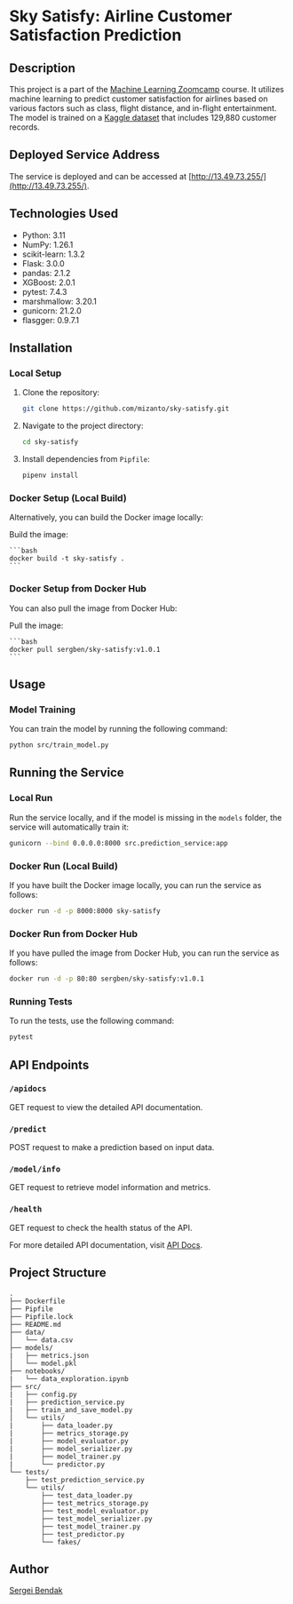# Sky Satisfy: Airline Customer Satisfaction Prediction

## Description

This project is a part of the [Machine Learning Zoomcamp](https://github.com/DataTalksClub/machine-learning-zoomcamp) course. It utilizes machine learning to predict customer satisfaction for airlines based on various factors such as class, flight distance, and in-flight entertainment. The model is trained on a [Kaggle dataset](https://www.kaggle.com/datasets/yakhyojon/customer-satisfaction-in-airline/data) that includes 129,880 customer records.

## Deployed Service Address

The service is deployed and can be accessed at [http://13.49.73.255/](http://13.49.73.255/).

## Technologies Used

- Python: 3.11
- NumPy: 1.26.1
- scikit-learn: 1.3.2
- Flask: 3.0.0
- pandas: 2.1.2
- XGBoost: 2.0.1
- pytest: 7.4.3
- marshmallow: 3.20.1
- gunicorn: 21.2.0
- flasgger: 0.9.7.1

## Installation

### Local Setup

1. Clone the repository:

    ```bash
    git clone https://github.com/mizanto/sky-satisfy.git
    ```

2. Navigate to the project directory:

    ```bash
    cd sky-satisfy
    ```

3. Install dependencies from `Pipfile`:

    ```bash
    pipenv install
    ```

### Docker Setup (Local Build)

Alternatively, you can build the Docker image locally:

Build the image:

    ```bash
    docker build -t sky-satisfy .
    ```

### Docker Setup from Docker Hub

You can also pull the image from Docker Hub:

Pull the image:

    ```bash
    docker pull sergben/sky-satisfy:v1.0.1
    ```

## Usage

### Model Training

You can train the model by running the following command:

```bash
python src/train_model.py
```

## Running the Service

### Local Run

Run the service locally, and if the model is missing in the `models` folder, the service will automatically train it:

```bash
gunicorn --bind 0.0.0.0:8000 src.prediction_service:app
```

### Docker Run (Local Build)

If you have built the Docker image locally, you can run the service as follows:

```bash
docker run -d -p 8000:8000 sky-satisfy
```

### Docker Run from Docker Hub

If you have pulled the image from Docker Hub, you can run the service as follows:

```bash
docker run -d -p 80:80 sergben/sky-satisfy:v1.0.1
```

### Running Tests

To run the tests, use the following command:

```bash
pytest
```

## API Endpoints

### `/apidocs`

GET request to view the detailed API documentation.

### `/predict`

POST request to make a prediction based on input data.

### `/model/info`

GET request to retrieve model information and metrics.

### `/health`

GET request to check the health status of the API.

For more detailed API documentation, visit [API Docs](http://13.49.73.255/apidocs/).

## Project Structure

```
.
├── Dockerfile
├── Pipfile
├── Pipfile.lock
├── README.md
├── data/
│   └── data.csv
├── models/
|   ├── metrics.json
│   └── model.pkl
├── notebooks/
|   └── data_exploration.ipynb
├── src/
|   ├── config.py
|   ├── prediction_service.py
|   ├── train_and_save_model.py
│   └── utils/
|       ├── data_loader.py
|       ├── metrics_storage.py
|       ├── model_evaluator.py
|       ├── model_serializer.py
|       ├── model_trainer.py
|       └── predictor.py
└── tests/
    ├── test_prediction_service.py
    └── utils/
        ├── test_data_loader.py
        ├── test_metrics_storage.py
        ├── test_model_evaluator.py
        ├── test_model_serializer.py
        ├── test_model_trainer.py
        ├── test_predictor.py
        └── fakes/
```

## Author

[Sergei Bendak](https://github.com/mizanto)
